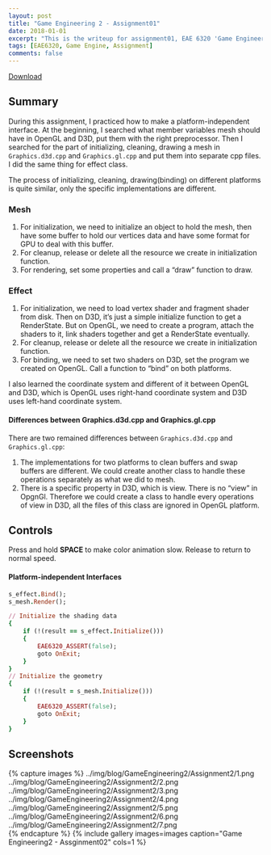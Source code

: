 ```yaml
---
layout: post
title: "Game Engineering 2 - Assignment01"
date: 2018-01-01
excerpt: "This is the writeup for assignment01, EAE 6320 'Game Engineering 2'"
tags: [EAE6320, Game Engine, Assignment]
comments: false
---
```


<div markdown="0"><a href="https://drive.google.com/open?id=1Cx4_ce9QRD-VrGuLDIM_NivB2cbxRQlf" class="btn btn-info">Download</a></div>

## Summary

During this assignment, I practiced how to make a platform-independent interface. At the beginning, I searched what member variables mesh should have in OpenGL and D3D, put them with the right preprocessor. Then I searched for the part of initializing, cleaning, drawing a mesh in `Graphics.d3d.cpp` and `Graphics.gl.cpp` and put them into separate cpp files. I did the same thing for effect class.

The process of initializing, cleaning, drawing(binding) on different platforms is quite similar, only the specific implementations are different.

### Mesh

1. For initialization, we need to initialize an object to hold the mesh, then have some buffer to hold our vertices data and have some format for GPU to deal with this buffer.
2. For cleanup, release or delete all the resource we create in initialization function.
3. For rendering, set some properties and call a “draw” function to draw.

### Effect

1. For initialization, we need to load vertex shader and fragment shader from disk. Then on D3D, it’s just a simple initialize function to get a RenderState. But on OpenGL, we need to create a program, attach the shaders to it, link shaders together and get a RenderState eventually.
2. For cleanup, release or delete all the resource we create in initialization function.
3. For binding, we need to set two shaders on D3D, set the program we created on OpenGL. Call a function to “bind” on both platforms.

I also learned the coordinate system and different of it between OpenGL and D3D, which is OpenGL uses right-hand coordinate system and D3D uses left-hand coordinate system.

#### Differences between Graphics.d3d.cpp and Graphics.gl.cpp

There are two remained differences between `Graphics.d3d.cpp` and `Graphics.gl.cpp`:

1. The implementations for two platforms to clean buffers and swap buffers are different. We could create another class to handle these operations separately as what we did to mesh.
2. There is a specific property in D3D, which is view. There is no “view” in OpgnGl. Therefore we could create a class to handle every operations of view in D3D, all the files of this class are ignored in OpenGL platform.

## Controls

Press and hold <b>SPACE</b> to make color animation slow. Release to return to normal speed.

#### Platform-independent Interfaces

~~~ ruby
s_effect.Bind();
s_mesh.Render();
~~~

~~~ ruby
// Initialize the shading data
{
	if (!(result == s_effect.Initialize()))
	{
		EAE6320_ASSERT(false);
		goto OnExit;
	}
}
// Initialize the geometry
{
	if (!(result = s_mesh.Initialize()))
	{
		EAE6320_ASSERT(false);
		goto OnExit;
	}
}
~~~

## Screenshots

{% capture images %}
	../img/blog/GameEngineering2/Assignment2/1.png	
	../img/blog/GameEngineering2/Assignment2/2.png	
	../img/blog/GameEngineering2/Assignment2/3.png	
	../img/blog/GameEngineering2/Assignment2/4.png	
	../img/blog/GameEngineering2/Assignment2/5.png	
	../img/blog/GameEngineering2/Assignment2/6.png	
	../img/blog/GameEngineering2/Assignment2/7.png	
{% endcapture %}
{% include gallery images=images caption="Game Engineering2 - Assginment02" cols=1 %}
